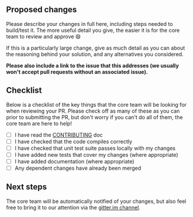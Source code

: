 ## Proposed changes

Please describe your changes in full here, including steps needed to build/test it. The more useful detail you give, the easier it is for the core team to review and approve :smile:

If this is a particularly large change, give as much detail as you can about the reasoning behind your solution, and any alternatives you considered.

**Please also include a link to the issue that this addresses (we usually won't accept pull requests without an associated issue).**

## Checklist

Below is a checklist of the key things that the core team will be looking for when reviewing your PR. Please check off as many of these as you can prior to submitting the PR, but don't worry if you can't do all of them, the core team are here to help!

- [ ] I have read the [CONTRIBUTING](https://github.com/adaptlearning/adapt_authoring/blob/master/.github/CONTRIBUTING.md) doc
- [ ] I have checked that the code compiles correctly
- [ ] I have checked that unit test suite passes locally with my changes
- [ ] I have added new tests that cover my changes (where appropriate)
- [ ] I have added documentation (where appropriate)
- [ ] Any dependent changes have already been merged

## Next steps

The core team will be automatically notified of your changes, but also feel free to bring it to our attention via the [gitter.im channel](https://gitter.im/adaptlearning/adapt_authoring).
